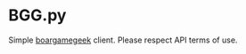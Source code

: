 # BGG.py

Simple [boargamegeek](https://boardgamegeek.com/wiki/page/BGG_XML_API2) client. Please respect API terms of use.
